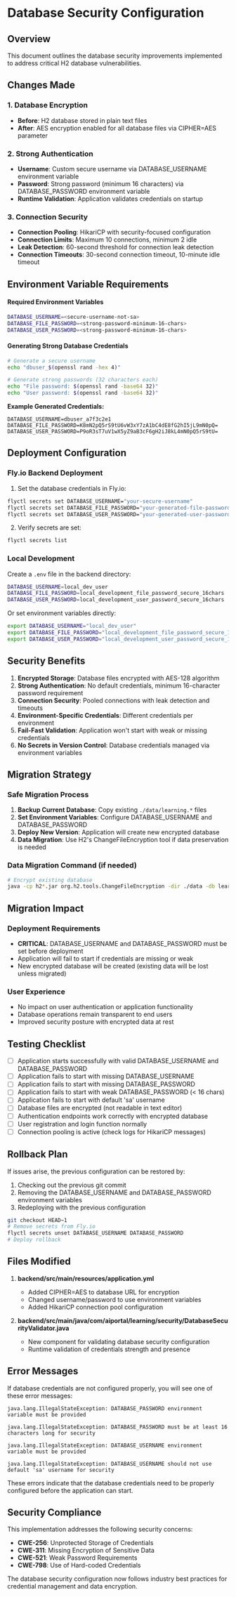 # Database Security Configuration

## Overview
This document outlines the database security improvements implemented to address critical H2 database vulnerabilities.

## Changes Made

### 1. Database Encryption
- **Before**: H2 database stored in plain text files
- **After**: AES encryption enabled for all database files via CIPHER=AES parameter

### 2. Strong Authentication
- **Username**: Custom secure username via DATABASE_USERNAME environment variable
- **Password**: Strong password (minimum 16 characters) via DATABASE_PASSWORD environment variable
- **Runtime Validation**: Application validates credentials on startup

### 3. Connection Security
- **Connection Pooling**: HikariCP with security-focused configuration
- **Connection Limits**: Maximum 10 connections, minimum 2 idle
- **Leak Detection**: 60-second threshold for connection leak detection
- **Connection Timeouts**: 30-second connection timeout, 10-minute idle timeout

## Environment Variable Requirements

#### Required Environment Variables
```bash
DATABASE_USERNAME=<secure-username-not-sa>
DATABASE_FILE_PASSWORD=<strong-password-minimum-16-chars>
DATABASE_USER_PASSWORD=<strong-password-minimum-16-chars>
```

#### Generating Strong Database Credentials
```bash
# Generate a secure username
echo "dbuser_$(openssl rand -hex 4)"

# Generate strong passwords (32 characters each)
echo "File password: $(openssl rand -base64 32)"
echo "User password: $(openssl rand -base64 32)"
```

**Example Generated Credentials:**
```
DATABASE_USERNAME=dbuser_a7f3c2e1
DATABASE_FILE_PASSWORD=K8mN2pQ5rS9tU6vW3xY7zA1bC4dE8fG2hI5jL9mN0pQ=
DATABASE_USER_PASSWORD=P9oR3sT7uV1wX5yZ9aB3cF6gH2iJ8kL4mN0pQ5rS9tU=
```

## Deployment Configuration

### Fly.io Backend Deployment
1. Set the database credentials in Fly.io:
```bash
flyctl secrets set DATABASE_USERNAME="your-secure-username"
flyctl secrets set DATABASE_FILE_PASSWORD="your-generated-file-password"
flyctl secrets set DATABASE_USER_PASSWORD="your-generated-user-password"
```

2. Verify secrets are set:
```bash
flyctl secrets list
```

### Local Development
Create a `.env` file in the backend directory:
```bash
DATABASE_USERNAME=local_dev_user
DATABASE_FILE_PASSWORD=local_development_file_password_secure_16chars
DATABASE_USER_PASSWORD=local_development_user_password_secure_16chars
```

Or set environment variables directly:
```bash
export DATABASE_USERNAME="local_dev_user"
export DATABASE_FILE_PASSWORD="local_development_file_password_secure_16chars"
export DATABASE_USER_PASSWORD="local_development_user_password_secure_16chars"
```

## Security Benefits

1. **Encrypted Storage**: Database files encrypted with AES-128 algorithm
2. **Strong Authentication**: No default credentials, minimum 16-character password requirement
3. **Connection Security**: Pooled connections with leak detection and timeouts
4. **Environment-Specific Credentials**: Different credentials per environment
5. **Fail-Fast Validation**: Application won't start with weak or missing credentials
6. **No Secrets in Version Control**: Database credentials managed via environment variables

## Migration Strategy

### Safe Migration Process
1. **Backup Current Database**: Copy existing `./data/learning.*` files
2. **Set Environment Variables**: Configure DATABASE_USERNAME and DATABASE_PASSWORD
3. **Deploy New Version**: Application will create new encrypted database
4. **Data Migration**: Use H2's ChangeFileEncryption tool if data preservation is needed

### Data Migration Command (if needed)
```bash
# Encrypt existing database
java -cp h2*.jar org.h2.tools.ChangeFileEncryption -dir ./data -db learning -cipher AES -encrypt your-password
```

## Migration Impact

### Deployment Requirements
- **CRITICAL**: DATABASE_USERNAME and DATABASE_PASSWORD must be set before deployment
- Application will fail to start if credentials are missing or weak
- New encrypted database will be created (existing data will be lost unless migrated)

### User Experience
- No impact on user authentication or application functionality
- Database operations remain transparent to end users
- Improved security posture with encrypted data at rest

## Testing Checklist

- [ ] Application starts successfully with valid DATABASE_USERNAME and DATABASE_PASSWORD
- [ ] Application fails to start with missing DATABASE_USERNAME
- [ ] Application fails to start with missing DATABASE_PASSWORD
- [ ] Application fails to start with weak DATABASE_PASSWORD (< 16 chars)
- [ ] Application fails to start with default 'sa' username
- [ ] Database files are encrypted (not readable in text editor)
- [ ] Authentication endpoints work correctly with encrypted database
- [ ] User registration and login function normally
- [ ] Connection pooling is active (check logs for HikariCP messages)

## Rollback Plan

If issues arise, the previous configuration can be restored by:
1. Checking out the previous git commit
2. Removing the DATABASE_USERNAME and DATABASE_PASSWORD environment variables
3. Redeploying with the previous configuration

```bash
git checkout HEAD~1
# Remove secrets from Fly.io
flyctl secrets unset DATABASE_USERNAME DATABASE_PASSWORD
# Deploy rollback
```

## Files Modified

1. **backend/src/main/resources/application.yml**
   - Added CIPHER=AES to database URL for encryption
   - Changed username/password to use environment variables
   - Added HikariCP connection pool configuration

2. **backend/src/main/java/com/aiportal/learning/security/DatabaseSecurityValidator.java**
   - New component for validating database security configuration
   - Runtime validation of credentials strength and presence

## Error Messages

If database credentials are not configured properly, you will see one of these error messages:

```
java.lang.IllegalStateException: DATABASE_PASSWORD environment variable must be provided
```

```
java.lang.IllegalStateException: DATABASE_PASSWORD must be at least 16 characters long for security
```

```
java.lang.IllegalStateException: DATABASE_USERNAME environment variable must be provided
```

```
java.lang.IllegalStateException: DATABASE_USERNAME should not use default 'sa' username for security
```

These errors indicate that the database credentials need to be properly configured before the application can start.

## Security Compliance

This implementation addresses the following security concerns:
- **CWE-256**: Unprotected Storage of Credentials
- **CWE-311**: Missing Encryption of Sensitive Data
- **CWE-521**: Weak Password Requirements
- **CWE-798**: Use of Hard-coded Credentials

The database security configuration now follows industry best practices for credential management and data encryption.
